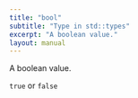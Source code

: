 ```yaml
---
title: "bool"
subtitle: "Type in std::types"
excerpt: "A boolean value."
layout: manual
---
```


A boolean value.

`true` or `false`



